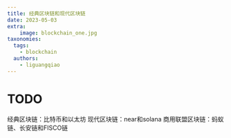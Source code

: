 ```yaml
---
title: 经典区块链和现代区块链
date: 2023-05-03
extra:
    image: blockchain_one.jpg
taxonomies:
  tags:
    - blockchain
  authors:
    - liguangqiao
---
```

# TODO
经典区块链：比特币和以太坊
现代区块链：near和solana
商用联盟区块链：蚂蚁链、长安链和FISCO链